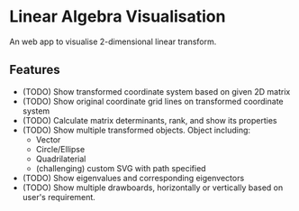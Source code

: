 # Linear Algebra Visualisation

An web app to visualise 2-dimensional linear transform.

## Features

* (TODO) Show transformed coordinate system based on given 2D matrix
* (TODO) Show original coordinate grid lines on transformed coordinate system
* (TODO) Calculate matrix determinants, rank, and show its properties
* (TODO) Show multiple transformed objects. Object including:
    * Vector
    * Circle/Ellipse
    * Quadrilaterial
    * (challenging) custom SVG with path specified
* (TODO) Show eigenvalues and corresponding eigenvectors
* (TODO) Show multiple drawboards, horizontally or vertically based on user's requirement.